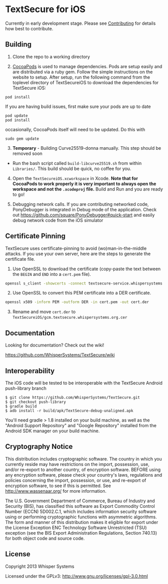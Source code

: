 # TextSecure for iOS

Currently in early development stage. Please see [Contributing](https://github.com/WhisperSystems/TextSecure-iOS/blob/master/CONTRIBUTING.md) for details how best to contribute.

## Building

1) Clone the repo to a working directory

2) [CocoaPods](http://cocoapods.org) is used to manage dependencies. Pods are setup easily and are distributed via a ruby gem. Follow the simple instructions on the website to setup. After setup, run the following command from the toplevel directory of TextSecureiOS to download the dependencies for TextSecure iOS:

```
pod install
```
If you are having build issues, first make sure your pods are up to date
```
pod update
pod install
```
occasionally, CocoaPods itself will need to be updated. Do this with
```
sudo gem update
```

3) **Temporary** - Building Curve25519-donna manually. This step should be removed soon

- Run the bash script called `build-libcurve25519.sh`  from within `Libraries/`. This build should be quick, no coffee for you.


4) Open the `TextSecureiOS.xcworkspace` in Xcode. **Note that for CocoaPods to work properly it is very important to always open the workspace and not the `.xcodeproj` file.** Build and Run and you are ready to go!

5) Debugging network calls. If you are contributing networked code, PonyDebugger is integrated in Debug mode of the application. Check out https://github.com/square/PonyDebugger#quick-start and easily debug network code from the iOS simulator

## Certificate Pinning

TextSecure uses certificate-pinning to avoid (wo)man-in-the-middle attacks. If you use your own server, here are the steps to generate the certificate file. 

1) Use OpenSSL to download the certificate (copy-paste the text between the `BEGIN` and `END` into a `cert.pem` file).

```bash
openssl s_client -showcerts -connect textsecure-service.whispersystems.org:443 </dev/null
```
2) Use OpenSSL to convert this PEM certificate into a DER certificate. 

```bash
openssl x509 -inform PEM -outform DER -in cert.pem -out cert.der
```

3) Rename and move `cert.der` to `TextSecureiOS/gcm.textsecure.whispersystems.org.cer`

## Documentation


Looking for documentation? Check out the wiki!

https://github.com/WhisperSystems/TextSecure/wiki

## Interoperability 
The iOS code will be tested to be interoperable with the TextSecure Android push-library branch
```
$ git clone https://github.com/WhisperSystems/TextSecure.git
$ git checkout push-library
$ gradle build
$ adb install -r build/apk/TextSecure-debug-unaligned.apk
```
You'll need gradle > 1.8 installed on your build machine, as well as the
"Android Support Repository" and "Google Repository" installed from the
Android SDK manager on your build machine.

## Cryptography Notice

This distribution includes cryptographic software. The country in which you currently reside may have restrictions on the import, possession, use, and/or re-export to another country, of encryption software. 
BEFORE using any encryption software, please check your country's laws, regulations and policies concerning the import, possession, or use, and re-export of encryption software, to see if this is permitted. 
See <http://www.wassenaar.org/> for more information.

The U.S. Government Department of Commerce, Bureau of Industry and Security (BIS), has classified this software as Export Commodity Control Number (ECCN) 5D002.C.1, which includes information security software using or performing cryptographic functions with asymmetric algorithms. 
The form and manner of this distribution makes it eligible for export under the License Exception ENC Technology Software Unrestricted (TSU) exception (see the BIS Export Administration Regulations, Section 740.13) for both object code and source code.

## License

Copyright 2013 Whisper Systems

Licensed under the GPLv3: http://www.gnu.org/licenses/gpl-3.0.html
